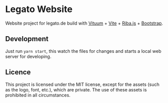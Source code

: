 # Legato Website

Website project for legato.de build with [Vituum](https://vituum.dev/) + [Vite](https://vitejs.dev/) + [Riba.js](https://ribajs.com/) + [Bootstrap](https://getbootstrap.com/).

## Development

Just run `yarn start`, this watch the files for changes and starts a local web server for developing.

## Licence

This project is licensed under the MIT license, except for the assets (such as the logo, font, etc.), which are private. The use of these assets is prohibited in all circumstances.